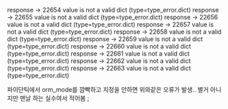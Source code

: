 response -> 22654
  value is not a valid dict (type=type_error.dict)
response -> 22655
  value is not a valid dict (type=type_error.dict)
response -> 22656
  value is not a valid dict (type=type_error.dict)
response -> 22657
  value is not a valid dict (type=type_error.dict)
response -> 22658
  value is not a valid dict (type=type_error.dict)
response -> 22659
  value is not a valid dict (type=type_error.dict)
response -> 22660
  value is not a valid dict (type=type_error.dict)
response -> 22661
  value is not a valid dict (type=type_error.dict)
response -> 22662
  value is not a valid dict (type=type_error.dict)
response -> 22663
  value is not a valid dict (type=type_error.dict)


파이단틱에서 orm_mode를 깜빡하고 지정을 안하면 위와같은 오류가 발생..
별거 아니지만 맨날 하는 실수여서 적어봄 ;
